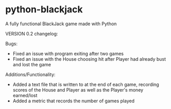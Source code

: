 # python-blackjack
A fully functional BlackJack game made with Python

VERSION 0.2 changelog:

Bugs:
- Fixed an issue with program exiting after two games
- Fixed an issue with the House choosing hit after Player had already bust and lost the game

Additions/Functionality:
- Added a text file that is written to at the end of each game, recording scores of the House and Player as well as the Player's money earned/lost
- Added a metric that records the number of games played
